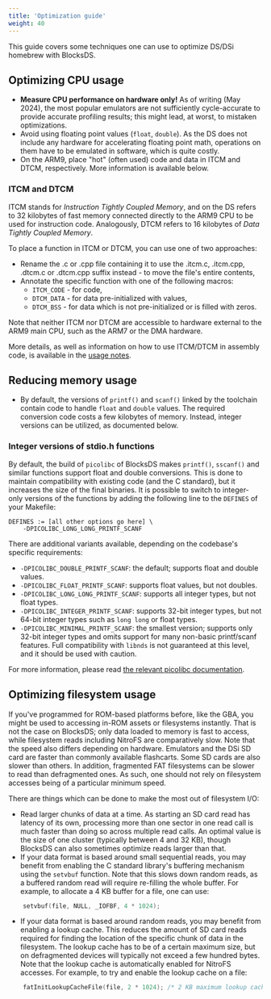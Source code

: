 ```yaml
---
title: 'Optimization guide'
weight: 40
---
```


This guide covers some techniques one can use to optimize DS/DSi homebrew
with BlocksDS.

## Optimizing CPU usage

* **Measure CPU performance on hardware only!** As of writing (May 2024), the most
  popular emulators are not sufficiently cycle-accurate to provide accurate
  profiling results; this might lead, at worst, to mistaken optimizations.
* Avoid using floating point values (`float`, `double`). As the DS does not
  include any hardware for accelerating floating point math, operations on them
  have to be emulated in software, which is quite costly.
* On the ARM9, place "hot" (often used) code and data in ITCM and DTCM,
  respectively. More information is available below.

### ITCM and DTCM

ITCM stands for *Instruction Tightly Coupled Memory*, and on the DS refers to
32 kilobytes of fast memory connected directly to the ARM9 CPU to be used for
instruction code. Analogously, DTCM refers to 16 kilobytes of
*Data Tightly Coupled Memory*.

To place a function in ITCM or DTCM, you can use one of two approaches:

* Rename the .c or .cpp file containing it to use the .itcm.c, .itcm.cpp,
  .dtcm.c or .dtcm.cpp suffix instead - to move the file's entire contents,
* Annotate the specific function with one of the following macros:
  * `ITCM_CODE` - for code,
  * `DTCM_DATA` - for data pre-initialized with values,
  * `DTCM_BSS` - for data which is not pre-initialized or is filled with
    zeros.

Note that neither ITCM nor DTCM are accessible to hardware external to the
ARM9 main CPU, such as the ARM7 or the DMA hardware.

More details, as well as information on how to use ITCM/DTCM in assembly
code, is available in the [usage notes](../usage_notes).

## Reducing memory usage

* By default, the versions of `printf()` and `scanf()` linked by the toolchain
  contain code to handle `float` and `double` values. The required conversion
  code costs a few kilobytes of memory. Instead, integer versions can be
  utilized, as documented below.

### Integer versions of stdio.h functions

By default, the build of `picolibc` of BlocksDS makes `printf()`, `sscanf()` and
similar functions support float and double conversions. This is done to maintain
compatibility with existing code (and the C standard), but it increases the size
of the final binaries. It is possible to switch to integer-only versions of the
functions by adding the following line to the `DEFINES` of your Makefile:

```make
DEFINES := [all other options go here] \
    -DPICOLIBC_LONG_LONG_PRINTF_SCANF
```

There are additional variants available, depending on the codebase's specific
requirements:

* `-DPICOLIBC_DOUBLE_PRINTF_SCANF`: the default; supports float and double values.
* `-DPICOLIBC_FLOAT_PRINTF_SCANF`: supports float values, but not doubles.
* `-DPICOLIBC_LONG_LONG_PRINTF_SCANF`: supports all integer types, but not float types.
* `-DPICOLIBC_INTEGER_PRINTF_SCANF`: supports 32-bit integer types, but not 64-bit integer types such as `long long` or float types.
* `-DPICOLIBC_MINIMAL_PRINTF_SCANF`: the smallest version; supports only 32-bit integer types and omits support for many non-basic
  printf/scanf features. Full compatibility with `libnds` is not guaranteed at this level, and it should be used with caution.

For more information, please read [the relevant picolibc documentation](https://github.com/picolibc/picolibc/blob/main/doc/printf.md).

## Optimizing filesystem usage

If you've programmed for ROM-based platforms before, like the GBA, you might be
used to accessing in-ROM assets or filesystems instantly. That is not the case
on BlocksDS; only data loaded to memory is fast to access, while filesystem
reads including NitroFS are comparatively slow. Note that the speed also differs
depending on hardware. Emulators and the DSi SD card are faster than commonly
available flashcarts. Some SD cards are also slower than others. In addition,
fragmented FAT filesystems can be slower to read than defragmented ones.
As such, one should not rely on filesystem accesses being of a particular
minimum speed.

There are things which can be done to make the most out of filesystem I/O:

* Read larger chunks of data at a time. As starting an SD card read has latency
  of its own, processing more than one sector in one read call is much faster
  than doing so across multiple read calls. An optimal value is the size of
  one cluster (typically between 4 and 32 KB), though BlocksDS can also
  sometimes optimize reads larger than that.
* If your data format is based around small sequential reads, you may benefit
  from enabling the C standard library's buffering mechanism using the `setvbuf`
  function. Note that this slows down random reads, as a buffered random read will
  require re-filling the whole buffer. For example, to allocate a 4 KB buffer for
  a file, one can use:

```c
    setvbuf(file, NULL, _IOFBF, 4 * 1024);
```

* If your data format is based around random reads, you may benefit from enabling
  a lookup cache. This reduces the amount of SD card reads required for finding the
  location of the specific chunk of data in the filesystem. The lookup cache has to
  be of a certain maximum size, but on defragmented devices will typically not
  exceed a few hundred bytes. Note that the lookup cache is automatically enabled
  for NitroFS accesses. For example, to try and enable the lookup cache on a file:

```c
    fatInitLookupCacheFile(file, 2 * 1024); /* 2 KB maximum lookup cache */
```
